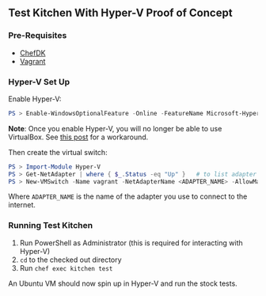 ## Test Kitchen With Hyper-V Proof of Concept

### Pre-Requisites

- [ChefDK](https://downloads.chef.io/chef-dk/)
- [Vagrant](http://www.vagrantup.com/downloads.html)

### Hyper-V Set Up

Enable Hyper-V:

```powershell
PS > Enable-WindowsOptionalFeature -Online -FeatureName Microsoft-Hyper-V-All
```

__Note__: Once you enable Hyper-V, you will no longer be able to use VirtualBox.  See [this post](http://www.hanselman.com/blog/SwitchEasilyBetweenVirtualBoxAndHyperVWithABCDEditBootEntryInWindows81.aspx) for a workaround.

Then create the virtual switch:

```powershell
PS > Import-Module Hyper-V
PS > Get-NetAdapter | where { $_.Status -eq "Up" }   # to list adapter names
PS > New-VMSwitch -Name vagrant -NetAdapterName <ADAPTER_NAME> -AllowManagementOS $true
```

Where `ADAPTER_NAME` is the name of the adapter you use to connect to the internet.

### Running Test Kitchen

1. Run PowerShell as Administrator (this is required for interacting with Hyper-V)
2. `cd` to the checked out directory
3. Run `chef exec kitchen test`

An Ubuntu VM should now spin up in Hyper-V and run the stock tests.
